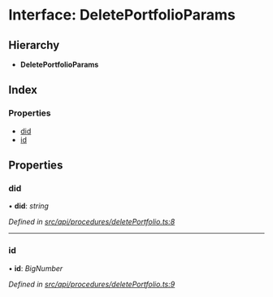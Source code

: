 # Interface: DeletePortfolioParams

## Hierarchy

* **DeletePortfolioParams**

## Index

### Properties

* [did](deleteportfolioparams.md#did)
* [id](deleteportfolioparams.md#id)

## Properties

###  did

• **did**: *string*

*Defined in [src/api/procedures/deletePortfolio.ts:8](https://github.com/PolymathNetwork/polymesh-sdk/blob/1221e467/src/api/procedures/deletePortfolio.ts#L8)*

___

###  id

• **id**: *BigNumber*

*Defined in [src/api/procedures/deletePortfolio.ts:9](https://github.com/PolymathNetwork/polymesh-sdk/blob/1221e467/src/api/procedures/deletePortfolio.ts#L9)*
